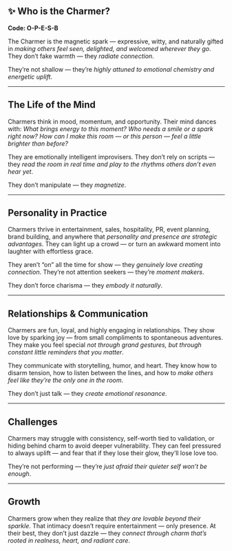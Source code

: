 ## ✨ Who is the Charmer?  
**Code: O-P-E-S-B**

The Charmer is the magnetic spark — expressive, witty, and naturally gifted in *making others feel seen, delighted, and welcomed wherever they go*. They don’t fake warmth — they *radiate connection*.

They’re not shallow — they’re *highly attuned to emotional chemistry and energetic uplift*.

---

## The Life of the Mind

Charmers think in mood, momentum, and opportunity. Their mind dances with: *What brings energy to this moment? Who needs a smile or a spark right now? How can I make this room — or this person — feel a little brighter than before?*

They are emotionally intelligent improvisers. They don’t rely on scripts — they *read the room in real time and play to the rhythms others don’t even hear yet*.

They don’t manipulate — they *magnetize*.

---

## Personality in Practice

Charmers thrive in entertainment, sales, hospitality, PR, event planning, brand building, and anywhere that *personality and presence are strategic advantages*. They can light up a crowd — or turn an awkward moment into laughter with effortless grace.

They aren’t “on” all the time for show — they *genuinely love creating connection*. They’re not attention seekers — they’re *moment makers*.

They don’t force charisma — they *embody it naturally*.

---

## Relationships & Communication

Charmers are fun, loyal, and highly engaging in relationships. They show love by sparking joy — from small compliments to spontaneous adventures. They make you feel special *not through grand gestures, but through constant little reminders that you matter*.

They communicate with storytelling, humor, and heart. They know how to disarm tension, how to listen between the lines, and how to *make others feel like they’re the only one in the room*.

They don’t just talk — they *create emotional resonance*.

---

## Challenges

Charmers may struggle with consistency, self-worth tied to validation, or hiding behind charm to avoid deeper vulnerability. They can feel pressured to always uplift — and fear that if they lose their glow, they’ll lose love too.

They’re not performing — they’re *just afraid their quieter self won’t be enough*.

---

## Growth

Charmers grow when they realize that *they are lovable beyond their sparkle*. That intimacy doesn’t require entertainment — only presence. At their best, they don’t just dazzle — they *connect through charm that’s rooted in realness, heart, and radiant care*.
